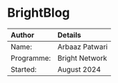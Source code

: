 # BrightBlog

| Author | Details |
|:--- |:--- |
| Name: | Arbaaz Patwari |
| Programme: | Bright Network |
| Started: | August 2024 |

